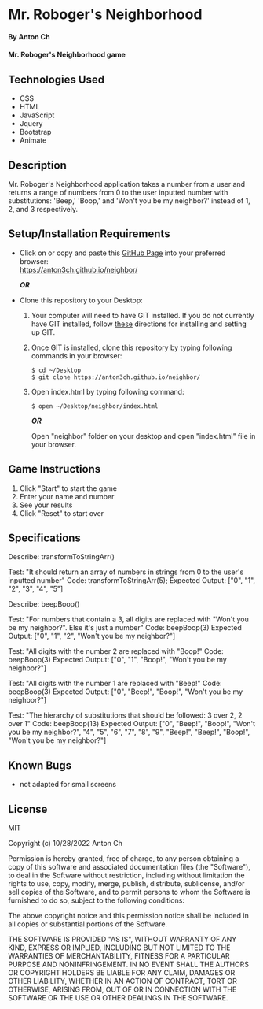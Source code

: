 # Mr. Roboger's Neighborhood

#### By Anton Ch

#### Mr. Roboger's Neighborhood game

## Technologies Used

* CSS
* HTML
* JavaScript
* Jquery
* Bootstrap
* Animate

## Description

Mr. Roboger's Neighborhood application takes a number from a user and returns a range of numbers from 0 to the user inputted number with substitutions: 'Beep,' 'Boop,' and 'Won't you be my neighbor?' instead of 1, 2, and 3 respectively.

## Setup/Installation Requirements

* Click on or copy and paste this [GitHub Page](https://anton3ch.github.io/neighbor/) into your preferred browser:<br>https://anton3ch.github.io/neighbor/

  ***OR***

* Clone this repository to your Desktop:
  1. Your computer will need to have GIT installed. If you do not currently have GIT installed, follow [these](https://docs.github.com/en/get-started/quickstart/set-up-git) directions for installing and setting up GIT.
  2. Once GIT is installed, clone this repository by typing following commands in your browser:
      ```
      $ cd ~/Desktop
      $ git clone https://anton3ch.github.io/neighbor/
      ```
  3. Open index.html by typing following command: 
      ```
      $ open ~/Desktop/neighbor/index.html
      ```
      ***OR***

      Open "neighbor" folder on your desktop and open "index.html" file in your browser.

## Game Instructions
1. Click "Start" to start the game
2. Enter your name and number
3. See your results
4. Click "Reset" to start over

## Specifications

Describe: transformToStringArr()

Test: "It should return an array of numbers in strings from 0 to the user's inputted number"
Code: transformToStringArr(5);
Expected Output: ["0", "1", "2", "3", "4", "5"]

Describe: beepBoop()

Test: "For numbers that contain a 3, all digits are replaced with "Won't you be my neighbor?". Else it's just a number"
Code: beepBoop(3)
Expected Output: ["0", "1", "2", "Won't you be my neighbor?"]

Test: "All digits with the number 2 are replaced with "Boop!"
Code: beepBoop(3)
Expected Output: ["0", "1", "Boop!", "Won't you be my neighbor?"]

Test: "All digits with the number 1 are replaced with "Beep!"
Code: beepBoop(3)
Expected Output: ["0", "Beep!", "Boop!", "Won't you be my neighbor?"]


Test: "The hierarchy of substitutions that should be followed: 3 over 2, 2 over 1"
Code: beepBoop(13)
Expected Output: ["0", "Beep!", "Boop!", "Won't you be my neighbor?", "4", "5", "6", "7", "8", "9", "Beep!", "Beep!", "Boop!", "Won't you be my neighbor?"]
 
## Known Bugs

* not adapted for small screens 

## License

MIT

Copyright (c) 10/28/2022 Anton Ch

Permission is hereby granted, free of charge, to any person obtaining a copy of this software and associated documentation files (the "Software"), to deal in the Software without restriction, including without limitation the rights to use, copy, modify, merge, publish, distribute, sublicense, and/or sell copies of the Software, and to permit persons to whom the Software is furnished to do so, subject to the following conditions:

The above copyright notice and this permission notice shall be included in all copies or substantial portions of the Software.

THE SOFTWARE IS PROVIDED "AS IS", WITHOUT WARRANTY OF ANY KIND, EXPRESS OR IMPLIED, INCLUDING BUT NOT LIMITED TO THE WARRANTIES OF MERCHANTABILITY, FITNESS FOR A PARTICULAR PURPOSE AND NONINFRINGEMENT. IN NO EVENT SHALL THE AUTHORS OR COPYRIGHT HOLDERS BE LIABLE FOR ANY CLAIM, DAMAGES OR OTHER LIABILITY, WHETHER IN AN ACTION OF CONTRACT, TORT OR OTHERWISE, ARISING FROM, OUT OF OR IN CONNECTION WITH THE SOFTWARE OR THE USE OR OTHER DEALINGS IN THE SOFTWARE.